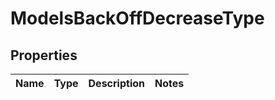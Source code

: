 
# ModelsBackOffDecreaseType

## Properties
Name | Type | Description | Notes
------------ | ------------- | ------------- | -------------



